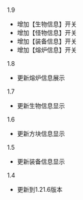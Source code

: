 1.9

- 增加【生物信息】开关
- 增加【怪物信息】开关
- 增加【装备信息】开关
- 增加【熔炉信息】开关

1.8

- 更新熔炉信息展示

1.7

- 更新生物信息显示

1.6

- 更新方块信息显示

1.5

- 更新装备信息显示

1.4

- 更新到1.21.6版本